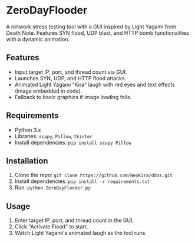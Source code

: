 # ZeroDayFlooder

A network stress testing tool with a GUI inspired by Light Yagami from Death Note. Features SYN flood, UDP blast, and HTTP bomb functionalities with a dynamic animation.

## Features
- Input target IP, port, and thread count via GUI.
- Launches SYN, UDP, and HTTP flood attacks.
- Animated Light Yagami "Kira" laugh with red eyes and text effects (image embedded in code).
- Fallback to basic graphics if image loading fails.

## Requirements
- Python 3.x
- Libraries: `scapy`, `Pillow`, `tkinter`
- Install dependencies: `pip install scapy Pillow`

## Installation
1. Clone the repo: `git clone https://github.com/Neok1ra/ddos.git`
2. Install dependencies: `pip install -r requirements.txt`
3. Run: `python ZeroDayFlooder.py`

## Usage
1. Enter target IP, port, and thread count in the GUI.
2. Click "Activate Flood" to start.
3. Watch Light Yagami's animated laugh as the tool runs.

